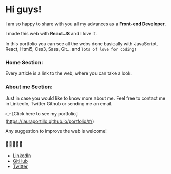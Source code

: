 # Hi guys!

I am so happy to share with you all my advances as a **Front-end Developer**.

I made this web with **React.JS** and I love it.

In this portfolio you can see all the webs done basically with JavaScript, React, Html5, Css3, Sass, Git… and `lots of love for coding!`

### Home Section:

Every article is a link to the web, where you can take a look.

### About me Section:

Just in case you would like to know more about me. Feel free to contact me in LinkedIn, Twitter Github or sending me an email.

👉 [Click here to see my portfolio] (https://lauraportillo.github.io/portfolio/#/)

Any suggestion to improve the web is welcome!

### 🚀🚀🚀🚀🚀

- [LinkedIn](https://www.linkedin.com/in/laura-portillo-rodr%C3%ADguez-21965a86/)
- [GitHub](https://github.com/lauraportillo)
- [Twitter](https://twitter.com/LauraPo02860847)
